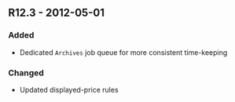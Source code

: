 ## R12.3 - 2012-05-01
### Added
- Dedicated `Archives` job queue for more consistent time-keeping

### Changed
- Updated displayed-price rules
